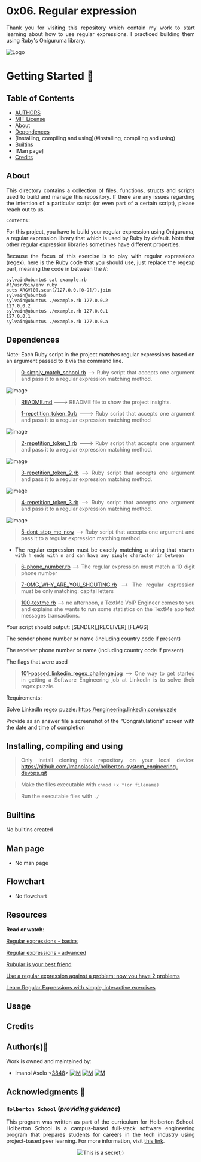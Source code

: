 # 0x06. Regular expression

<div style="text-align: justify">

Thank you for visiting this repository which contain my work to start learning about how to use regular expressions. I practiced building them using Ruby's Oniguruma library.


![Logo](https://www.howtogeek.com/wp-content/uploads/2021/05/laptop-with-terminal-big.png?height=200p&trim=2,2,2,50)

# Getting Started :running:
<div style="text-align: justify">

## Table of Contents
* [AUTHORS](./AUTHORS)
* [MIT License](./LICENSE)
* [About](#about)
* [Dependences](#dependences)
* [Installing, compiling and using](#installing, compiling and using)
* [Builtins](#builtins)
* [Man page]
* [Credits](#credits)

## About
This directory contains a collection of files, functions, structs and scripts used to build and manage this repository. If there are any issues regarding the intention of a particular script (or even part of a certain script), please reach out to us.
	
	Contents:

For this project, you have to build your regular expression using Oniguruma, a regular expression library that which is used by Ruby by default. Note that other regular expression libraries sometimes have different properties.

Because the focus of this exercise is to play with regular expressions (regex), here is the Ruby code that you should use, just replace the regexp part, meaning the code in between the //:

```
sylvain@ubuntu$ cat example.rb
#!/usr/bin/env ruby
puts ARGV[0].scan(/127.0.0.[0-9]/).join
sylvain@ubuntu$
sylvain@ubuntu$ ./example.rb 127.0.0.2
127.0.0.2
sylvain@ubuntu$ ./example.rb 127.0.0.1
127.0.0.1
sylvain@ubuntu$ ./example.rb 127.0.0.a

```

## Dependences 

Note: Each Ruby script in the project matches regular expressions based on an argument passed to it via the command line.

	
> [0-simply_match_school.rb](https://github.com/Imanolasolo/holberton-system_engineering-devops/blob/main/0x06-regular_expressions/0-simply_match_school.rb) --> Ruby script that accepts one argument and pass it to a regular expression matching method.

![image](https://holbertonintranet.s3.amazonaws.com/uploads/medias/2020/9/ec65557f0da1fbfbff6659413885e4d4822f5b1d.png?X-Amz-Algorithm=AWS4-HMAC-SHA256&X-Amz-Credential=AKIARDDGGGOU5BHMTQX4%2F20220223%2Fus-east-1%2Fs3%2Faws4_request&X-Amz-Date=20220223T162015Z&X-Amz-Expires=86400&X-Amz-SignedHeaders=host&X-Amz-Signature=2a0f9bddce1d256725c547113d3928dbf7c6eb11c25146c51b74e53c524252ad)

> [README.md](https://github.com/Imanolasolo/holberton-system_engineering-devops/blob/main/0x06-regular_expressions/README.md) ---> README file to show the project insights. 

>[1-repetition_token_0.rb](https://github.com/Imanolasolo/holberton-system_engineering-devops/blob/main/0x06-regular_expressions/1-repetition_token_0.rb) ---> Ruby script that accepts one argument and pass it to a regular expression matching method

![image](https://holbertonintranet.s3.amazonaws.com/uploads/medias/2020/9/e7db3c377d46453588fc84f3a975661d142fee91.png?X-Amz-Algorithm=AWS4-HMAC-SHA256&X-Amz-Credential=AKIARDDGGGOU5BHMTQX4%2F20220223%2Fus-east-1%2Fs3%2Faws4_request&X-Amz-Date=20220223T162015Z&X-Amz-Expires=86400&X-Amz-SignedHeaders=host&X-Amz-Signature=22072637aa9fdb82b8879e60f49b691f61c8b33a8135725f0495fd6f82aea3ae)

>[2-repetition_token_1.rb](https://github.com/Imanolasolo/holberton-system_engineering-devops/blob/main/0x06-regular_expressions/2-repetition_token_1.rb) ---> Ruby script that accepts one argument and pass it to a regular expression matching method.

 ![image](https://holbertonintranet.s3.amazonaws.com/uploads/medias/2020/9/c59ff11db195d5cf17d1790a5141ae2f234786d2.png?X-Amz-Algorithm=AWS4-HMAC-SHA256&X-Amz-Credential=AKIARDDGGGOU5BHMTQX4%2F20220223%2Fus-east-1%2Fs3%2Faws4_request&X-Amz-Date=20220223T162015Z&X-Amz-Expires=86400&X-Amz-SignedHeaders=host&X-Amz-Signature=8e4fb5d723e53467ea6ec25d30434e7e6a38047ee959726b2bf07a2ed220f561)

>[3-repetition_token_2.rb](https://github.com/Imanolasolo/holberton-system_engineering-devops/blob/main/0x06-regular_expressions/3-repetition_token_2.rb) --> Ruby script that accepts one argument and pass it to a regular expression matching method.

![image](https://holbertonintranet.s3.amazonaws.com/uploads/medias/2020/9/3b6bf4aeca6a0c2de584e7f5d68d11eef57ce205.png?X-Amz-Algorithm=AWS4-HMAC-SHA256&X-Amz-Credential=AKIARDDGGGOU5BHMTQX4%2F20220223%2Fus-east-1%2Fs3%2Faws4_request&X-Amz-Date=20220223T162015Z&X-Amz-Expires=86400&X-Amz-SignedHeaders=host&X-Amz-Signature=dc1c5e62d7c3243cbd084decc35e441c5aa55e33c65328520e87d99995a777d5)

>[4-repetition_token_3.rb](https://github.com/Imanolasolo/holberton-system_engineering-devops/blob/main/0x06-regular_expressions/4-repetition_token_3.rb) --> Ruby script that accepts one argument and pass it to a regular expression matching method.

![image](https://holbertonintranet.s3.amazonaws.com/uploads/medias/2020/9/f8dbcb9cf5ae569a8645027dc46e81cb372ce28e.png?X-Amz-Algorithm=AWS4-HMAC-SHA256&X-Amz-Credential=AKIARDDGGGOU5BHMTQX4%2F20220223%2Fus-east-1%2Fs3%2Faws4_request&X-Amz-Date=20220223T162015Z&X-Amz-Expires=86400&X-Amz-SignedHeaders=host&X-Amz-Signature=e000bf87085ef963cd47e22ca255b31fd9e4b045484a7315b0e19f04d0ba536b)

>[5-dont_stop_me_now](https://github.com/Imanolasolo/holberton-system_engineering-devops/blob/main/0x06-regular_expressions/5-beginning_and_end.rb) --> Ruby script that accepts one argument and pass it to a regular expression matching method.

- The regular expression must be exactly matching a string that `starts with h ends with n and can have any single character in between`

>[6-phone_number.rb](https://github.com/Imanolasolo/holberton-system_engineering-devops/blob/main/0x06-regular_expressions/6-phone_number.rb) --> The regular expression must match a 10 digit phone number

>[7-OMG_WHY_ARE_YOU_SHOUTING.rb](https://github.com/Imanolasolo/holberton-system_engineering-devops/blob/main/0x06-regular_expressions/7-OMG_WHY_ARE_YOU_SHOUTING.rb) --> The regular expression must be only matching: capital letters

>[100-textme.rb](https://github.com/Imanolasolo/holberton-system_engineering-devops/blob/main/0x06-regular_expressions/100-textme.rb) --> ne afternoon, a TextMe VoIP Engineer comes to you and explains she wants to run some statistics on the TextMe app text messages transactions.

Your script should output: [SENDER],[RECEIVER],[FLAGS]

The sender phone number or name (including country code if present)

The receiver phone number or name (including country code if present)

The flags that were used

>[101-passed_linkedin_regex_challenge.jpg](https://github.com/Imanolasolo/holberton-system_engineering-devops/blob/main/0x06-regular_expressions/101-passed_linkedin_regex_challenge.jpg) -->  One way to get started in getting a Software Engineering job at LinkedIn is to solve their regex puzzle.

Requirements:

Solve LinkedIn regex puzzle: https://engineering.linkedin.com/puzzle

Provide as an answer file a screenshot of the “Congratulations” screen with the date and time of completion


## Installing, compiling and using
	
> Only install cloning this repository on your local device:  https://github.com/Imanolasolo/holberton-system_engineering-devops.git
	
> Make the files executable with `chmod +x *(or filename)`
	
> Run the executable files with `./` 

## Builtins

No builtins created
		
## Man page

-  No man page

## Flowchart
	
- No flowchart

## Resources

**Read or watch**:

[Regular expressions - basics](https://intranet.hbtn.io/rltoken/SJ2eQ7V2iQlCgLc-L96zWg)

[Regular expressions - advanced](https://intranet.hbtn.io/rltoken/qyjWL-J1_qUaZGR690gH1Q)

[Rubular is your best friend](https://intranet.hbtn.io/rltoken/WCjn8NgohbQ5NGXEObWZvQ)

[Use a regular expression against a problem: now you have 2 problems](https://intranet.hbtn.io/rltoken/Zfvv_ydOCvJ_YaBB6eDqVw)

[Learn Regular Expressions with simple, interactive exercises](https://intranet.hbtn.io/rltoken/Y-OVGcJ5cskdXWIBowiE_A)


## Usage



## Credits

## Author(s):blue_book:

Work is owned and maintained by:
* Imanol Asolo <[3848](mailto:3848@holbertonschool.com)> [![M](https://upload.wikimedia.org/wikipedia/commons/thumb/9/91/Octicons-mark-github.svg/25px-Octicons-mark-github.svg.png)](https://github.com/Imanolasolo) [![M](https://upload.wikimedia.org/wikipedia/fr/thumb/c/c8/Twitter_Bird.svg/25px-Twitter_Bird.svg.png)](https://twitter.com/jjusturi) [![M](https://upload.wikimedia.org/wikipedia/commons/thumb/c/ca/LinkedIn_logo_initials.png/25px-LinkedIn_logo_initials.png)](https://www.linkedin.com/in/imanol-asolo-5ba9b42a/)


## Acknowledgments :mega: 

### **`Holberton School`** (*providing guidance*)
This program was written as part of the curriculum for Holberton School.
Holberton School is a campus-based full-stack software engineering program
that prepares students for careers in the tech industry using project-based
peer learning. For more information, visit [this link](https://www.holbertonschool.com/).
<p align="center">
	<img src="https://assets.website-files.com/6105315644a26f77912a1ada/610540e8b4cd6969794fe673_Holberton_School_logo-04-04.svg" alt="This is a secret;)">
</p>
